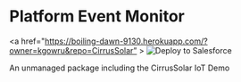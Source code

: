 Platform Event Monitor
=======

<a href="https://boiling-dawn-9130.herokuapp.com/?owner=kgowru&repo=CirrusSolar” >
  <img alt="Deploy to Salesforce"
       src="https://raw.githubusercontent.com/afawcett/githubsfdeploy/master/src/main/webapp/resources/img/deploy.png">
</a>

An unmanaged package including the CirrusSolar IoT Demo
